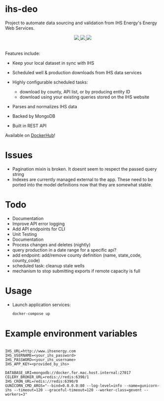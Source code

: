 # ihs-deo

Project to automate data sourcing and validation from IHS Energy's Energy Web Services.

<div style="text-align:center;">
  <table >
    <tr>
      <a href="https://codecov.io/gh/la-mar/ihs-deo">
        <img src="https://codecov.io/gh/la-mar/ihs-deo/branch/master/graph/badge.svg" />
      </a>
      <a href="(https://circleci.com/gh/la-mar/ihs-deo">
        <img src="https://circleci.com/gh/la-mar/ihs-deo.svg?style=svg" />
      </a>
            <a href="https://hub.docker.com/r/driftwood/ihs">
        <img src="https://img.shields.io/docker/pulls/driftwood/ihs.svg" />
      </a>
    </tr>
  </table>
</div>

Features include:

- Keep your local dataset in sync with IHS
- Scheduled well & production downloads from IHS data services
- Highly configurable scheduled tasks:

  - download by county, API list, or by producing entity ID
  - download using your existing queries stored on the IHS website

- Parses and normalizes IHS data
- Backed by MongoDB
- Built in REST API

Available on <a href="https://hub.docker.com/r/driftwood/ihs">DockerHub</a>!

# Issues

- Pagination mixin is broken. It doesnt seem to respect the passed query string
- Indexes are currently managed external to the app. These need to be ported into
  the model definitions now that they are somewhat stable.

# Todo

- Documentation
- Improve API error logging
- Add API endpoints for CLI
- Unit Testing
- Documentation
- Process changes and deletes (nightly)
- query production in a date range for a specific api?
- add endpoint: add/remove county definition (name, state_code, county_code)
- scheduled task: cleanup stale wells
- mechanism to stop submitting exports if remote capacity is full

# Usage

- Launch application services:

  ```bash
  docker-compose up
  ```

# Example environment variables

```env

IHS_URL=http://www.ihsenergy.com
IHS_USERNAME=<your_ihs_password>
IHS_PASSWORD=<your_ihs_username>
IHS_APP_KEY=<provided_by_ihs>

DATABASE_URI=mongodb://docker.for.mac.host.internal:27017
CELERY_BROKER_URL=redis://redis:6390/1
IHS_CRON_URL=redis://redis:6390/0
GUNICORN_CMD_ARGS="--bind=0.0.0.0:80 --log-level=info --name=gunicorn-ihs --timeout=120 --graceful-timeout=120 --worker-class=gevent --workers=3"
```
